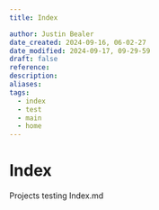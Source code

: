 ```yaml
---
title: Index

author: Justin Bealer
date_created: 2024-09-16, 06-02-27
date_modified: 2024-09-17, 09-29-59
draft: false
reference: 
description: 
aliases: 
tags:
  - index
  - test
  - main
  - home
---
```

# Index

Projects testing Index.md
